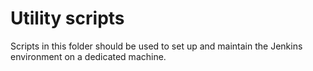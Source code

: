 # Utility scripts

Scripts in this folder should be used to set up and maintain the Jenkins environment on a dedicated machine.